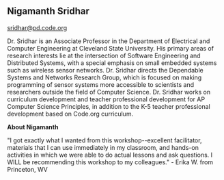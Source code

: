 ## Nigamanth Sridhar
[sridhar@pd.code.org](mailto:sridhar@pd.code.org)

Dr. Sridhar is an Associate Professor in the Department of Electrical and Computer Engineering at Cleveland State University. His primary areas of research interests lie at the intersection of Software Engineering and Distributed Systems, with a special emphasis on small embedded systems such as wireless sensor networks. Dr. Sridhar directs the Dependable Systems and Networks Research Group, which is focused on making programming of sensor systems more accessible to scientists and researchers outside the field of Computer Science. Dr. Sridhar works on curriculum development and teacher professional development for AP Computer Science Principles, in addition to the K-5 teacher professional development based on Code.org curriculum.

**About Nigamanth**

"I got exactly what I wanted from this workshop--excellent facilitator, materials that I can use immediately in my classroom, and hands-on activities in which we were able to do actual lessons and ask questions. I WILL be recommending this workshop to my colleagues." - Erika W. from Princeton, WV